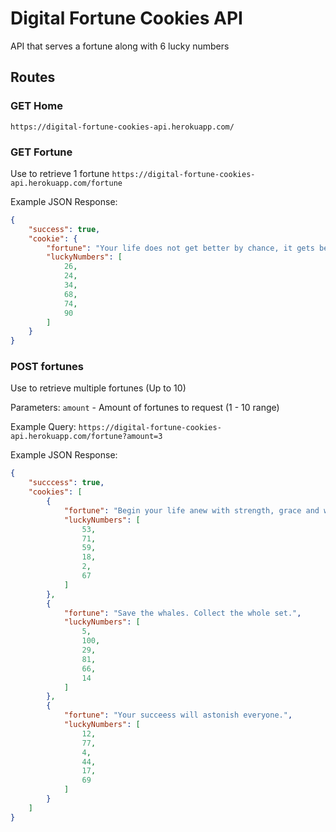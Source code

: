 # Digital Fortune Cookies API
API that serves a fortune along with 6 lucky numbers

## Routes

### GET Home
`https://digital-fortune-cookies-api.herokuapp.com/`

### GET Fortune
Use to retrieve 1 fortune
`https://digital-fortune-cookies-api.herokuapp.com/fortune`

Example JSON Response:
```json
{
	"success": true,
	"cookie": {
		"fortune": "Your life does not get better by chance, it gets better by change.",
		"luckyNumbers": [
			26,
			24,
			34,
			68,
			74,
			90
		]
	}
}
```

### POST fortunes
Use to retrieve multiple fortunes (Up to 10)

Parameters:
`amount` - Amount of fortunes to request (1 - 10 range)

Example Query: `https://digital-fortune-cookies-api.herokuapp.com/fortune?amount=3`

Example JSON Response:
```json
{
	"succcess": true,
	"cookies": [
		{
			"fortune": "Begin your life anew with strength, grace and wonder.",
			"luckyNumbers": [
				53,
				71,
				59,
				18,
				2,
				67
			]
		},
		{
			"fortune": "Save the whales. Collect the whole set.",
			"luckyNumbers": [
				5,
				100,
				29,
				81,
				66,
				14
			]
		},
		{
			"fortune": "Your succeess will astonish everyone.",
			"luckyNumbers": [
				12,
				77,
				4,
				44,
				17,
				69
			]
		}
	]
}
```